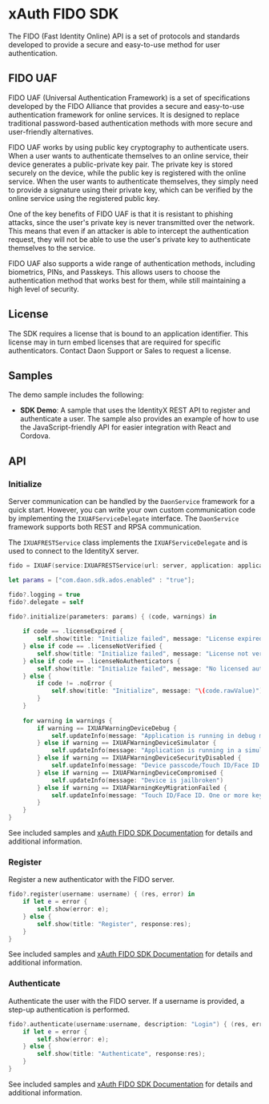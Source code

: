 # xAuth FIDO SDK

The FIDO (Fast Identity Online) API is a set of protocols and standards developed to provide a secure and easy-to-use method for user authentication.

## FIDO UAF
FIDO UAF (Universal Authentication Framework) is a set of specifications developed by the FIDO Alliance that provides a secure and easy-to-use authentication framework for online services. It is designed to replace traditional password-based authentication methods with more secure and user-friendly alternatives.

FIDO UAF works by using public key cryptography to authenticate users. When a user wants to authenticate themselves to an online service, their device generates a public-private key pair. The private key is stored securely on the device, while the public key is registered with the online service. When the user wants to authenticate themselves, they simply need to provide a signature using their private key, which can be verified by the online service using the registered public key.

One of the key benefits of FIDO UAF is that it is resistant to phishing attacks, since the user's private key is never transmitted over the network. This means that even if an attacker is able to intercept the authentication request, they will not be able to use the user's private key to authenticate themselves to the service.

FIDO UAF also supports a wide range of authentication methods, including biometrics, PINs, and Passkeys. This allows users to choose the authentication method that works best for them, while still maintaining a high level of security.

## License
The SDK requires a license that is bound to an application identifier. This license may in turn embed licenses that are required for specific authenticators. Contact Daon Support or Sales to request a license.

## Samples

The demo sample includes the following:

- **SDK Demo**: A sample that uses the IdentityX REST API to register and authenticate a user. The sample also provides an example of how to use the JavaScript-friendly API for easier integration with React and Cordova.



## API


### Initialize

Server communication can be handled by the `DaonService` framework for a quick start. However, you can write your own custom communication code by implementing the `IXUAFServiceDelegate` interface. The `DaonService` framework supports both REST and RPSA communication.

The `IXUAFRESTService` class implements the `IXUAFServiceDelegate` and is used to connect to the IdentityX server. 


```swift
fido = IXUAF(service:IXUAFRESTService(url: server, application: application, username:serverUsername))

let params = ["com.daon.sdk.ados.enabled" : "true"];

fido?.logging = true
fido?.delegate = self

fido?.initialize(parameters: params) { (code, warnings) in
        
    if code == .licenseExpired {
        self.show(title: "Initialize failed", message: "License expired")
    } else if code == .licenseNotVerified {
        self.show(title: "Initialize failed", message: "License not verified")
    } else if code == .licenseNoAuthenticators {
        self.show(title: "Initialize failed", message: "No licensed authenticators")
    } else {
        if code != .noError {
            self.show(title: "Initialize", message: "\(code.rawValue)")
        }
    }
    
    for warning in warnings {
        if warning == IXUAFWarningDeviceDebug {
            self.updateInfo(message: "Application is running in debug mode")
        } else if warning == IXUAFWarningDeviceSimulator {
            self.updateInfo(message: "Application is running in a simulator")
        } else if warning == IXUAFWarningDeviceSecurityDisabled {
            self.updateInfo(message: "Device passcode/Touch ID/Face ID is not enabled")
        } else if warning == IXUAFWarningDeviceCompromised {
            self.updateInfo(message: "Device is jailbroken")
        } else if warning == IXUAFWarningKeyMigrationFailed {
            self.updateInfo(message: "Touch ID/Face ID. One or more keys failed to migrate and has been invalidated.")
        }
    }
}


```

See included samples and [xAuth FIDO SDK Documentation](https://developer.identityx-cloud.com/client/fido/ios/) for details and additional information.

### Register 

Register a new authenticator with the FIDO server.

```swift
fido?.register(username: username) { (res, error) in
    if let e = error {
        self.show(error: e);                
    } else {
        self.show(title: "Register", response:res);
    }
}
```

See included samples and [xAuth FIDO SDK Documentation](https://developer.identityx-cloud.com/client/fido/ios/) for details and additional information.

### Authenticate

Authenticate the user with the FIDO server. If a username is provided, a step-up authentication is performed.

```swift
fido?.authenticate(username:username, description: "Login") { (res, error) in
    if let e = error {
        self.show(error: e);
    } else {
        self.show(title: "Authenticate", response:res);
    }
}
```

See included samples and [xAuth FIDO SDK Documentation](https://developer.identityx-cloud.com/client/fido/ios/) for details and additional information.




